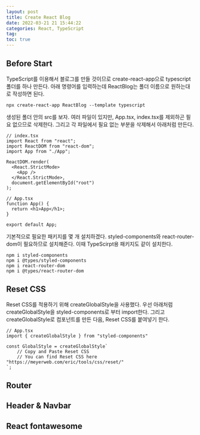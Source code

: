 ```yaml
---
layout: post
title: Create React Blog
date: 2022-03-21 21 15:44:22
categories: React, TypeScript
tag:
toc: true
---
```


## Before Start

TypeScript를 이용해서 블로그를 만들 것이므로 create-react-app으로 typescript 폴더를 하나 만든다.
아래 명령어를 입력하는데 ReactBlog는 폴더 이름으로 원하는대로 작성하면 된다.

`npx create-react-app ReactBlog --template typescript`

생성된 폴더 안의 src를 보자.
여러 파일이 있지만, App.tsx, index.tsx를 제외하곤 필요 없으므로 삭제한다.
그리고 각 파일에서 필요 없는 부분을 삭제해서 아래처럼 만든다.

```
// index.tsx
import React from "react";
import ReactDOM from "react-dom";
import App from "./App";

ReactDOM.render(
  <React.StrictMode>
    <App />
  </React.StrictMode>,
  document.getElementById("root")
);
```

```
// App.tsx
function App() {
  return <h1>App</h1>;
}

export default App;
```

기본적으로 필요한 패키지를 몇 개 설치하겠다.
styled-components와 react-router-dom이 필요하므로 설치해준다.
이때 TypeScirpt용 패키지도 같이 설치한다.

```
npm i styled-components
npm i @types/styled-components
npm i react-router-dom
npm i @types/react-router-dom
```

## Reset CSS

Reset CSS를 적용하기 위해 createGlobalStyle을 사용했다.
우선 아래처럼 createGlobalStyle을 styled-components로 부터 import한다.
그리고 createGlobalStyle로 컴포넌트를 만든 다음, Reset CSS를 붙여넣기 한다.

```
// App.tsx
import { createGlobalStyle } from "styled-components"

const GlobalStyle = createGlobalStyle`
    // Copy and Paste Reset CSS
    // You can find Reset CSS here "https://meyerweb.com/eric/tools/css/reset/"
`;
```

## Router

## Header & Navbar

## React fontawesome
